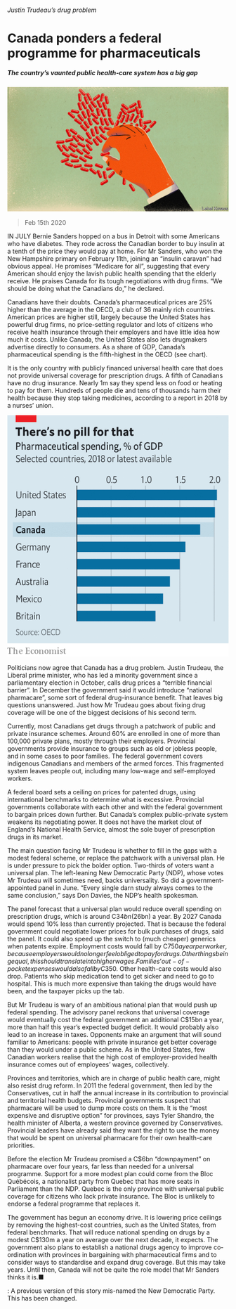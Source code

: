###### Justin Trudeau’s drug problem

# Canada ponders a federal programme for pharmaceuticals 

##### The country’s vaunted public health-care system has a big gap 

![image](images/20200215_AMD002_0.jpg) 

> Feb 15th 2020 

IN JULY Bernie Sanders hopped on a bus in Detroit with some Americans who have diabetes. They rode across the Canadian border to buy insulin at a tenth of the price they would pay at home. For Mr Sanders, who won the New Hampshire primary on February 11th, joining an “insulin caravan” had obvious appeal. He promises “Medicare for all”, suggesting that every American should enjoy the lavish public health spending that the elderly receive. He praises Canada for its tough negotiations with drug firms. “We should be doing what the Canadians do,” he declared.

Canadians have their doubts. Canada’s pharmaceutical prices are 25% higher than the average in the OECD, a club of 36 mainly rich countries. American prices are higher still, largely because the United States has powerful drug firms, no price-setting regulator and lots of citizens who receive health insurance through their employers and have little idea how much it costs. Unlike Canada, the United States also lets drugmakers advertise directly to consumers. As a share of GDP, Canada’s pharmaceutical spending is the fifth-highest in the OECD (see chart).


It is the only country with publicly financed universal health care that does not provide universal coverage for prescription drugs. A fifth of Canadians have no drug insurance. Nearly 1m say they spend less on food or heating to pay for them. Hundreds of people die and tens of thousands harm their health because they stop taking medicines, according to a report in 2018 by a nurses’ union.

![image](images/20200215_AMC179.png) 


Politicians now agree that Canada has a drug problem. Justin Trudeau, the Liberal prime minister, who has led a minority government since a parliamentary election in October, calls drug prices a “terrible financial barrier”. In December the government said it would introduce “national pharmacare”, some sort of federal drug-insurance benefit. That leaves big questions unanswered. Just how Mr Trudeau goes about fixing drug coverage will be one of the biggest decisions of his second term.

Currently, most Canadians get drugs through a patchwork of public and private insurance schemes. Around 60% are enrolled in one of more than 100,000 private plans, mostly through their employers. Provincial governments provide insurance to groups such as old or jobless people, and in some cases to poor families. The federal government covers indigenous Canadians and members of the armed forces. This fragmented system leaves people out, including many low-wage and self-employed workers.

A federal board sets a ceiling on prices for patented drugs, using international benchmarks to determine what is excessive. Provincial governments collaborate with each other and with the federal government to bargain prices down further. But Canada’s complex public-private system weakens its negotiating power. It does not have the market clout of England’s National Health Service, almost the sole buyer of prescription drugs in its market.

The main question facing Mr Trudeau is whether to fill in the gaps with a modest federal scheme, or replace the patchwork with a universal plan. He is under pressure to pick the bolder option. Two-thirds of voters want a universal plan. The left-leaning New Democratic Party (NDP), whose votes Mr Trudeau will sometimes need, backs universality. So did a government-appointed panel in June. “Every single darn study always comes to the same conclusion,” says Don Davies, the NDP’s health spokesman.

The panel forecast that a universal plan would reduce overall spending on prescription drugs, which is around C$34bn ($26bn) a year. By 2027 Canada would spend 10% less than currently projected. That is because the federal government could negotiate lower prices for bulk purchases of drugs, said the panel. It could also speed up the switch to (much cheaper) generics when patents expire. Employment costs would fall by C$750 a year per worker, because employers would no longer feel obliged to pay for drugs. Other things being equal, this should translate into higher wages. Families’ out-of-pocket expenses would also fall by C$350. Other health-care costs would also drop. Patients who skip medication tend to get sicker and need to go to hospital. This is much more expensive than taking the drugs would have been, and the taxpayer picks up the tab.

But Mr Trudeau is wary of an ambitious national plan that would push up federal spending. The advisory panel reckons that universal coverage would eventually cost the federal government an additional C$15bn a year, more than half this year’s expected budget deficit. It would probably also lead to an increase in taxes. Opponents make an argument that will sound familiar to Americans: people with private insurance get better coverage than they would under a public scheme. As in the United States, few Canadian workers realise that the high cost of employer-provided health insurance comes out of employees’ wages, collectively.

Provinces and territories, which are in charge of public health care, might also resist drug reform. In 2011 the federal government, then led by the Conservatives, cut in half the annual increase in its contribution to provincial and territorial health budgets. Provincial governments suspect that pharmacare will be used to dump more costs on them. It is the “most expensive and disruptive option” for provinces, says Tyler Shandro, the health minister of Alberta, a western province governed by Conservatives. Provincial leaders have already said they want the right to use the money that would be spent on universal pharmacare for their own health-care priorities. 

Before the election Mr Trudeau promised a C$6bn “downpayment” on pharmacare over four years, far less than needed for a universal programme. Support for a more modest plan could come from the Bloc Québécois, a nationalist party from Quebec that has more seats in Parliament than the NDP. Quebec is the only province with universal public coverage for citizens who lack private insurance. The Bloc is unlikely to endorse a federal programme that replaces it.

The government has begun an economy drive. It is lowering price ceilings by removing the highest-cost countries, such as the United States, from federal benchmarks. That will reduce national spending on drugs by a modest C$130m a year on average over the next decade, it expects. The government also plans to establish a national drugs agency to improve co-ordination with provinces in bargaining with pharmaceutical firms and to consider ways to standardise and expand drug coverage. But this may take years. Until then, Canada will not be quite the role model that Mr Sanders thinks it is.■

: A previous version of this story mis-named the New Democratic Party. This has been changed.

